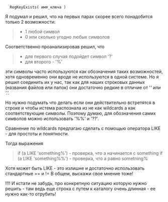 
```
  RegKeyExists( имя_ключа )
```

Я подумал и решил, что на первых парах скорее всего понадобится только 2 возможности:
> - 1 любой символ
> - 0 или сколько угодно любых символов

Соответственно проанализировав решил, что
> - для первого случая подойдет символ '?'
> - для второго - '%'

эти символы часто используются как обозначения таких возможностей, хотя одновременно они вроде не используются в одной системе. Но я решил соединить их у нас, так как для наших строковых данных (названия файлов или папок) они достаточно редкие в отличие от '_' или '.'._

Но нужно подумать что делать если они действительно встретятся в строке и чтобы истема распознала из не как wildcards а как соответствующие символы.
Поэтому думаю, для обозначения самих символов можно использовать '%%' и '??'.

Сравнение по wildcards предлагаю сделать с помощью оператора LIKE - для простоты и понятности.

Тогда выражения
> if (a LIKE 'something%') - проверка, что а начинается с something
> if (a LIKE 'something%%') - проверка, что a равно sometning%

Хотя может быть LIKE - это излишне и достаточно использовать стандартные == и !=
В общем, выскажи свое мнение тоже!


!!!! И кстати не забудь, про конкретную ситуацию которую нужно решить - там ведь еще строка с путем к каталогу очень длинная - ее нужно как-то отрубить!